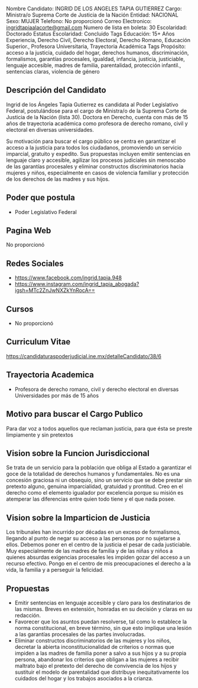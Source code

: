 Nombre Candidato: INGRID DE LOS ANGELES TAPIA GUTIERREZ
Cargo: Ministra/o Suprema Corte de Justicia de la Nación
Entidad: NACIONAL
Sexo: MUJER
Telefono: No proporcionó
Correo Electronico: ingridtapiaalacorte@gmail.com
Numero de lista en boleta: 30
Escolaridad: Doctorado
Estatus Escolaridad: Concluido
Tags Educación: 15+ Años Experiencia, Derecho Civil, Derecho Electoral, Derecho Romano, Educación Superior., Profesora Universitaria, Trayectoria Académica
Tags Propósito: acceso a la justicia, cuidado del hogar, derechos humanos, discriminación, formalismos, garantías procesales, igualdad, infancia, justicia, justiciable, lenguaje accesible, madres de familia, parentalidad, protección infantil., sentencias claras, violencia de género


## Descripción del Candidato 

Ingrid de los Ángeles Tapia Gutierrez es candidata al Poder Legislativo Federal, postulándose para el cargo de Ministra/o de la Suprema Corte de Justicia de la Nación (lista 30). Doctora en Derecho, cuenta con más de 15 años de trayectoria académica como profesora de derecho romano, civil y electoral en diversas universidades.

Su motivación para buscar el cargo público se centra en garantizar el acceso a la justicia para todos los ciudadanos, promoviendo un servicio imparcial, gratuito y expedito. Sus propuestas incluyen emitir sentencias en lenguaje claro y accesible, agilizar los procesos judiciales sin menoscabo de las garantías procesales y eliminar constructos discriminatorios hacia mujeres y niños, especialmente en casos de violencia familiar y protección de los derechos de las madres y sus hijos.


## Poder que postula

- Poder Legislativo Federal


## Pagina Web

No proporcionó


## Redes Sociales

- https://www.facebook.com/ingrid.tapia.948
- https://www.instagram.com/ingrid_tapia_abogada?igsh=MTc2ZnJwNXZkYnRocA==


## Cursos

- No proporcionó


## Curriculum Vitae

https://candidaturaspoderjudicial.ine.mx/detalleCandidato/38/6


## Trayectoria Academica

- Profesora de derecho romano, civil y derecho electoral en diversas Universidades por más de 15 años


## Motivo para buscar el Cargo Publico

Para dar voz a todos aquellos que reclaman justicia, para que ésta se preste limpiamente y sin pretextos


## Vision sobre la Funcion Jurisdiccional

Se trata de un servicio para la población que obliga al Estado a garantizar el goce de la totalidad de derechos humanos y fundamentales. No es una concesión graciosa ni un obsequio, sino un servicio que se debe prestar sin pretexto alguno, genuina imparcialidad, gratuidad y prontitud. Creo en el derecho como el elemento igualador por excelencia porque su misión es atemperar las diferencias entre quien todo tiene y el que nada posee.


## Vision sobre la Imparticion de Justicia

Los tribunales han incurrido por décadas en un exceso de formalismos, llegando al punto de negar su acceso a las personas por no sujetarse a ellos. Debemos poner en el centro de la justicia el pesar de cada justiciable. Muy especialmente de las madres de familia y de las niñas y niños a quienes absurdas exigencias procesales les impiden gozar del acceso a un recurso efectivo. Pongo en el centro de mis preocupaciones el derecho a la vida, la familia y a perseguir la felicidad.


## Propuestas

- Emitir sentencias en lenguaje accesible y claro para los destinatarios de las mismas. Breves en extensión, honradas en su decisión y claras en su redacción.
- Favorecer que los asuntos puedan resolverse, tal como lo establece la norma constitucional, en breve término, sin que esto implique una lesión a las garantías procesales de las partes involucradas.
- Eliminar constructos discriminatorios de las mujeres y los niños, decretar la abierta inconstitucionalidad de criterios o normas que impiden a las madres de familia poner a salvo a sus hijos y a su propia persona, abandonar los criterios que obligan a las mujeres a recibir maltrato bajo el pretexto del derecho de convivencia de los hijos y sustituir el modelo de parentalidad que distribuye inequitativamente los cuidados del hogar y los trabajos asociados a la crianza.

